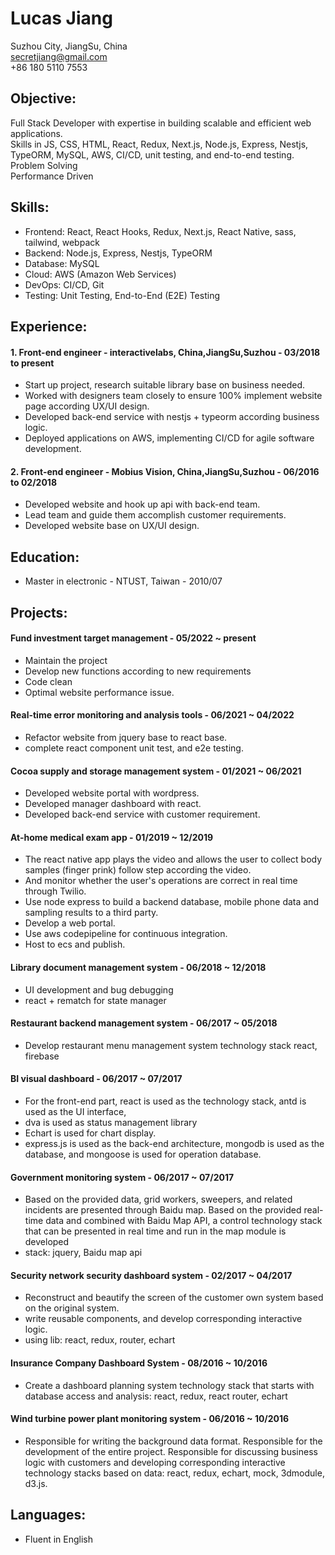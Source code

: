 # Lucas Jiang  
Suzhou City, JiangSu, China  
secretjiang@gmail.com  
+86 180 5110 7553  


Objective:
---------
Full Stack Developer with expertise in building scalable and efficient web applications.  
Skills in JS, CSS, HTML, React, Redux, Next.js, Node.js, Express, Nestjs, TypeORM, MySQL, AWS, CI/CD, unit testing, and end-to-end testing.  
Problem Solving  
Performance Driven  

Skills:
-------
- Frontend: React, React Hooks, Redux, Next.js, React Native, sass, tailwind, webpack
- Backend: Node.js, Express, Nestjs, TypeORM
- Database: MySQL
- Cloud: AWS (Amazon Web Services)
- DevOps: CI/CD, Git
- Testing: Unit Testing, End-to-End (E2E) Testing

Experience:
-----------

#### 1. Front-end engineer - interactivelabs, China,JiangSu,Suzhou - 03/2018 to present
   - Start up project, research suitable library base on business needed.
   - Worked with designers team closely to ensure 100% implement website page according UX/UI design.
   - Developed back-end service with nestjs + typeorm according business logic.
   - Deployed applications on AWS, implementing CI/CD for agile software development.

#### 2. Front-end engineer - Mobius Vision, China,JiangSu,Suzhou - 06/2016 to 02/2018
   - Developed website and hook up api with back-end team.
   - Lead team and guide them accomplish customer requirements.
   - Developed website base on UX/UI design.

Education:
----------
- Master in electronic - NTUST, Taiwan - 2010/07

Projects:
---------
#### Fund investment target management - 05/2022 ~ present
- Maintain the project 
- Develop new functions according to new requirements
- Code clean
- Optimal website performance issue.

#### Real-time error monitoring and analysis tools - 06/2021 ~ 04/2022
- Refactor website from jquery base to react base.
- complete react component unit test, and e2e testing.

#### Cocoa supply and storage management system - 01/2021 ~ 06/2021
- Developed website portal with wordpress.
- Developed manager dashboard with react.
- Developed back-end service with customer requirement.

#### At-home medical exam app - 01/2019 ~ 12/2019
- The react native app plays the video and allows the user to collect body samples (finger prink) follow step according the video. 
- And monitor whether the user's operations are correct in real time through Twilio. 
- Use node express to build a backend database, mobile phone data and sampling results to a third party. 
- Develop a web portal. 
- Use aws codepipeline for continuous integration. 
- Host to ecs and publish.

#### Library document management system - 06/2018 ~ 12/2018
- UI development and bug debugging 
- react + rematch for state manager

#### Restaurant backend management system - 06/2017 ~ 05/2018
- Develop restaurant menu management system technology stack react, firebase

#### BI visual dashboard - 06/2017 ~ 07/2017
- For the front-end part, react is used as the technology stack, antd is used as the UI interface, 
- dva is used as status management library
- Echart is used for chart display. 
- express.js is used as the back-end architecture, mongodb is used as the database, and mongoose is used for operation database.

#### Government monitoring system - 06/2017 ~ 07/2017
- Based on the provided data, grid workers, sweepers, and related incidents are presented through Baidu map. Based on the provided real-time data and combined with Baidu Map API, a control technology stack that can be presented in real time and run in the map module is developed
- stack: jquery, Baidu map api

#### Security network security dashboard system - 02/2017 ~ 04/2017
- Reconstruct and beautify the screen of the customer own system based on the original system.
- write reusable components, and develop corresponding interactive logic.
- using lib: react, redux, router, echart

#### Insurance Company Dashboard System - 08/2016 ~ 10/2016
- Create a dashboard planning system technology stack that starts with database access and analysis: react, redux, react router, echart

#### Wind turbine power plant monitoring system - 06/2016 ~ 10/2016
- Responsible for writing the background data format. Responsible for the development of the entire project. Responsible for discussing business logic with customers and developing corresponding interactive technology stacks based on data: react, redux, echart, mock, 3dmodule, d3.js.

Languages:
-----------
- Fluent in English

<!-- References:
-----------
Available upon request.

Portfolio:
----------
[Include a link to your portfolio or GitHub repository, if applicable] -->

